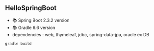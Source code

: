 ## HelloSpringBoot 

- 📚 Spring Boot 2.3.2 version
- 📚 Gradle 6.6 version
- dependencies : web, thymeleaf, jdbc, spring-data-jpa, oracle ex DB

```
gradle build
```


